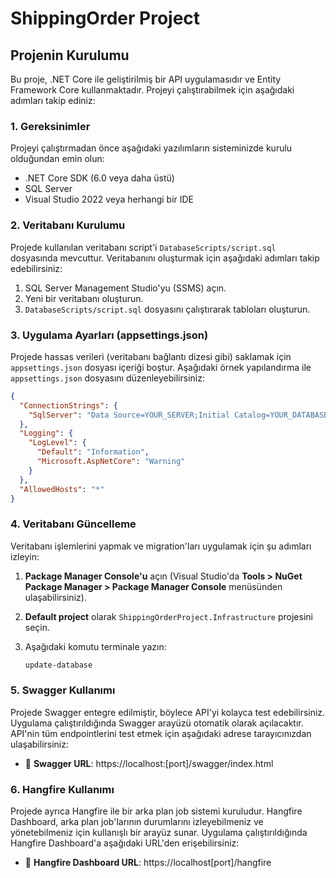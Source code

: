 # ShippingOrder Project

## Projenin Kurulumu

Bu proje, .NET Core ile geliştirilmiş bir API uygulamasıdır ve Entity Framework Core kullanmaktadır. Projeyi çalıştırabilmek için aşağıdaki adımları takip ediniz:

### 1. Gereksinimler

Projeyi çalıştırmadan önce aşağıdaki yazılımların sisteminizde kurulu olduğundan emin olun:

- .NET Core SDK (6.0 veya daha üstü)
- SQL Server
- Visual Studio 2022 veya herhangi bir IDE

### 2. Veritabanı Kurulumu

Projede kullanılan veritabanı script'i `DatabaseScripts/script.sql` dosyasında mevcuttur. Veritabanını oluşturmak için aşağıdaki adımları takip edebilirsiniz:

1. SQL Server Management Studio'yu (SSMS) açın.
2. Yeni bir veritabanı oluşturun.
3. `DatabaseScripts/script.sql` dosyasını çalıştırarak tabloları oluşturun.

### 3. Uygulama Ayarları (appsettings.json)

Projede hassas verileri (veritabanı bağlantı dizesi gibi) saklamak için `appsettings.json` dosyası içeriği boştur. Aşağıdaki örnek yapılandırma ile `appsettings.json` dosyasını düzenleyebilirsiniz:

```json
{
  "ConnectionStrings": {
    "SqlServer": "Data Source=YOUR_SERVER;Initial Catalog=YOUR_DATABASE;Integrated Security=True;Connect Timeout=30;Encrypt=True;Trust Server Certificate=True;Application Intent=ReadWrite;Multi Subnet Failover=False"
  },
  "Logging": {
    "LogLevel": {
      "Default": "Information",
      "Microsoft.AspNetCore": "Warning"
    }
  },
  "AllowedHosts": "*"
}
```

### 4. Veritabanı Güncelleme

Veritabanı işlemlerini yapmak ve migration'ları uygulamak için şu adımları izleyin:

1. **Package Manager Console'u** açın (Visual Studio'da **Tools > NuGet Package Manager > Package Manager Console** menüsünden ulaşabilirsiniz).
2. **Default project** olarak `ShippingOrderProject.Infrastructure` projesini seçin.
3. Aşağıdaki komutu terminale yazın:

   ```bash
   update-database

### 5. Swagger Kullanımı
Projede Swagger entegre edilmiştir, böylece API'yi kolayca test edebilirsiniz. Uygulama çalıştırıldığında Swagger arayüzü otomatik olarak açılacaktır. API'nin tüm endpointlerini test etmek için aşağıdaki adrese tarayıcınızdan ulaşabilirsiniz:
- 🔗 **Swagger URL**: https://localhost:[port]/swagger/index.html

### 6. Hangfire Kullanımı
Projede ayrıca Hangfire ile bir arka plan job sistemi kuruludur. Hangfire Dashboard, arka plan job'larının durumlarını izleyebilmeniz ve yönetebilmeniz için kullanışlı bir arayüz sunar. Uygulama çalıştırıldığında Hangfire Dashboard'a aşağıdaki URL'den erişebilirsiniz:
- 🔗 **Hangfire Dashboard URL**: https://localhost[port]/hangfire

